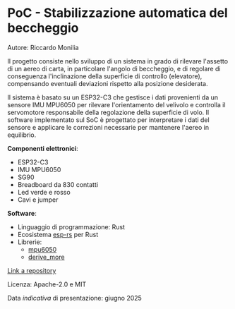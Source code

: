 # PoC - Stabilizzazione automatica del beccheggio

Autore: Riccardo Monilia

Il progetto consiste nello sviluppo di un sistema in grado di rilevare l'assetto di un
aereo di carta, in particolare l'angolo di beccheggio, e di regolare di conseguenza
l'inclinazione della superficie di controllo (elevatore), compensando eventuali
deviazioni rispetto alla posizione desiderata.

Il sistema è basato su un ESP32-C3 che gestisce i dati provenienti da un sensore
IMU MPU6050 per rilevare l'orientamento del velivolo e controlla il servomotore
responsabile della regolazione della superficie di volo. Il software implementato sul
SoC è progettato per interpretare i dati del sensore e applicare le correzioni
necessarie per mantenere l'aereo in equilibrio.

**Componenti elettronici**:

- ESP32-C3
- IMU MPU6050
- SG90
- Breadboard da 830 contatti
- Led verde e rosso
- Cavi e jumper

**Software**:

- Linguaggio di programmazione: Rust
- Ecosistema [esp-rs](https://github.com/esp-rs) per Rust
- Librerie:
  - [mpu6050](https://crates.io/crates/mpu6050)
  - [derive_more](https://crates.io/crates/derive_more)

[Link a repository](https://github.com/Hidan0/automatic-pitch-stabilization-PoC/)

Licenza: Apache-2.0 e MIT

Data _indicativa_ di presentazione: giugno 2025
